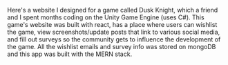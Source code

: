 Here's a website I designed for a game called Dusk Knight, which a friend and I spent months coding on the Unity Game Engine (uses C#). This game's website was built with react, has a place where users can wishlist the game, view screenshots/update posts that link to various social media, and fill out surveys so the community gets to influence the development of the game. All the wishlist emails and survey info was stored on mongoDB and this app was built with the MERN stack.
